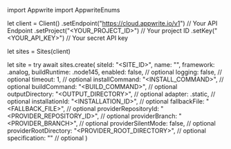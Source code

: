 import Appwrite
import AppwriteEnums

let client = Client()
    .setEndpoint("https://cloud.appwrite.io/v1") // Your API Endpoint
    .setProject("<YOUR_PROJECT_ID>") // Your project ID
    .setKey("<YOUR_API_KEY>") // Your secret API key

let sites = Sites(client)

let site = try await sites.create(
    siteId: "<SITE_ID>",
    name: "<NAME>",
    framework: .analog,
    buildRuntime: .node145,
    enabled: false, // optional
    logging: false, // optional
    timeout: 1, // optional
    installCommand: "<INSTALL_COMMAND>", // optional
    buildCommand: "<BUILD_COMMAND>", // optional
    outputDirectory: "<OUTPUT_DIRECTORY>", // optional
    adapter: .static, // optional
    installationId: "<INSTALLATION_ID>", // optional
    fallbackFile: "<FALLBACK_FILE>", // optional
    providerRepositoryId: "<PROVIDER_REPOSITORY_ID>", // optional
    providerBranch: "<PROVIDER_BRANCH>", // optional
    providerSilentMode: false, // optional
    providerRootDirectory: "<PROVIDER_ROOT_DIRECTORY>", // optional
    specification: "" // optional
)

